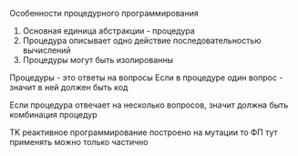 Особенности процедурного программирования
1. Основная единица абстракции - процедура
2. Процедура описывает одно действие последовательностью вычислений
3. Процедуры могут быть изолированны

Процедуры - это ответы на вопросы
Если в процедуре один вопрос - значит в ней
должен быть код

Если процедура отвечает на несколько вопросов, значит
должна быть комбинация процедур

TK реактивное программирование построено на 
мутации то ФП тут применять можно только частично
